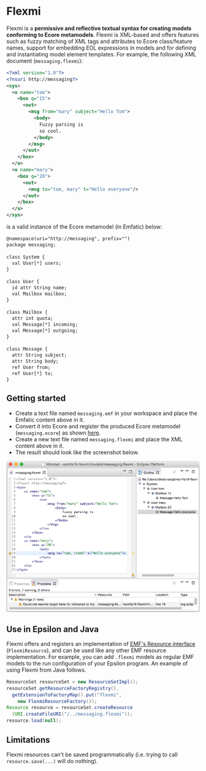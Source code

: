 # Flexmi

Flexmi is a **permissive and reflective textual syntax for creating models conforming to Ecore metamodels**. Flexmi is XML-based and offers features such as fuzzy matching of XML tags and attributes to Ecore class/feature names, support for embedding EOL expressions in models and for defining and instantiating model element templates. For example, the following XML document (`messaging.flexmi`):

```xml
<?xml version="1.0"?>
<?nsuri http://messaging?>
<sys>
  <u name="tom">
    <box q="15">
      <out>
        <msg from="mary" subject="Hello Tom">
          <body> 
            Fuzzy parsing is
            so cool.
          </body>
        </msg>
      </out>
    </box>
  </u>
  <u name="mary">
    <box q="20">
      <out>
        <msg to="tom, mary" t="Hello everyone"/>
      </out>
    </box>
  </u>
</sys>
```

is a valid instance of the Ecore metamodel (in Emfatic) below:

```emf
@namespace(uri="http://messaging", prefix="")
package messaging;

class System {
  val User[*] users;
}

class User {
  id attr String name;
  val Mailbox mailbox;
}

class Mailbox {
  attr int quota;
  val Message[*] incoming;
  val Message[*] outgoing;
}

class Message {
  attr String subject;
  attr String body;
  ref User from;
  ref User[*] to;
}
```

## Getting started

-   Create a text file named `messaging.emf` in your workspace and place
    the Emfatic content above in it.
-   Convert it into Ecore and register the produced Ecore metamodel
    (`messaging.ecore`) as shown
    [here](../reflective-emf-tutorial).
-   Create a new text file named `messaging.flexmi` and place the XML
    content above in it.
-   The result should look like the screenshot below.

![](screenshot.png)

## Use in Epsilon and Java

Flexmi offers and registers an implementation of [EMF's Resource interface](http://download.eclipse.org/modeling/emf/emf/javadoc/2.4.3/org/eclipse/emf/ecore/resource/Resource.html) (`FlexmiResource`), and can be used like any other EMF resource implementation. For example, you can add `.flexmi` models as regular EMF models to the run configuration of your Epsilon program. An example of using Flexmi from Java follows.

```java
ResourceSet resourceSet = new ResourceSetImpl();
resourceSet.getResourceFactoryRegistry().
  getExtensionToFactoryMap().put("flexmi", 
    new FlexmiResourceFactory());
Resource resource = resourceSet.createResource
  (URI.createFileURI("/../messaging.flexmi"));
resource.load(null);
```

## Limitations

Flexmi resources can't be saved programmatically (i.e. trying to call `resource.save(...)` will do nothing).
